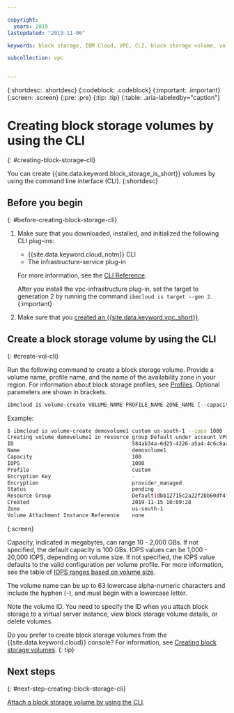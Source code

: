```yaml
---

copyright:
  years: 2019
lastupdated: "2019-11-06"

keywords: block storage, IBM Cloud, VPC, CLI, block storage volume, volume, IOPS

subcollection: vpc


---
```


{:shortdesc: .shortdesc}
{:codeblock: .codeblock}
{:important: .important}
{:screen: .screen}
{:pre: .pre}
{:tip: .tip}
{:table: .aria-labeledby="caption"}

# Creating block storage volumes by using the CLI
{: #creating-block-storage-cli}

You can create {{site.data.keyword.block_storage_is_short}} volumes by using the command line interface (CLI).
{:shortdesc}

## Before you begin
{: #before-creating-block-storage-cli}

1. Make sure that you downloaded, installed, and initialized the following CLI plug-ins:
    * {{site.data.keyword.cloud_notm}} CLI
    * The infrastructure-service plug-in

   For more information, see the [CLI Reference](/docs/vpc?topic=vpc-infrastructure-cli-plugin-vpc-reference).
   
   After you install the vpc-infrastructure plug-in, set the target to generation 2 by running the command `ibmcloud is target --gen 2`.
   {:important}
   
2. Make sure that you [created an {{site.data.keyword.vpc_short}}](/docs/vpc?topic=vpc-getting-started).

## Create a block storage volume by using the CLI
{: #create-vol-cli}

Run the following command to create a block storage volume. Provide a volume name, profile name, and the name of the availability zone in your region. For information about block storage profiles, see [Profiles](/docs/vpc?topic=vpc-block-storage-profiles). Optional parameters are shown in brackets.

```bash
ibmcloud is volume-create VOLUME_NAME PROFILE_NAME ZONE_NAME [--capacity CAPACITY] [--iops IOPS] [--resource-group-id RESOURCE_GROUP_ID | --resource-group-name RESOURCE_GROUP_NAME] [--json]
```

Example:

```bash
$ ibmcloud is volume-create demovolume1 custom us-south-1 --iops 1000
Creating volume demovolume1 in resource group Default under account VPC 01 as user rtuser1@mycompany.com...
ID                                      584ab34a-6d25-4226-a5a4-4c6c8aa9186d
Name                                    demovolume1
Capacity                                100
IOPS                                    1000
Profile                                 custom
Encryption Key                          -
Encryption                              provider_managed
Status                                  pending
Resource Group                          Default(dbb12715c2a22f2bb60df4ffd4a543f2)
Created                                 2019-11-15 10:09:28
Zone                                    us-south-1
Volume Attachment Instance Reference    none
```
{:screen}

Capacity, indicated in megabytes, can range 10 - 2,000 GBs. If not specified, the default capacity is 100 GBs. IOPS values can be 1,000 - 20,000 IOPS, depending on volume size. If not specified, the IOPS value defaults to the valid configuration per volume profile. For more information, see the table of [IOPS ranges based on volume size](/docs/vpc?topic=vpc-block-storage-profiles#custom).

The volume name can be up to 63 lowercase alpha-numeric characters and include the hyphen (-), and must begin with a lowercase letter.

Note the volume ID. You need to specify the ID when you attach block storage to a virtual server instance, view block storage volume details, or delete volumes.

Do you prefer to create block storage volumes from the {{site.data.keyword.cloud}} console? For information, see [Creating block storage volumes](/docs/vpc?topic=vpc-creating-block-storage).
{: tip}

## Next steps
{: #next-step-creating-block-storage-cli}

[Attach a block storage volume by using the CLI](/docs/vpc?topic=vpc-attaching-block-storage-cli).
